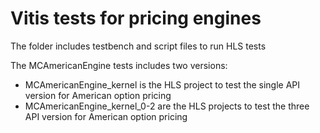 # Vitis tests for pricing engines

The folder includes testbench and script files to run HLS tests

The MCAmericanEngine tests includes two versions:
 - MCAmericanEngine_kernel is the HLS project to test the single API version for American option pricing
 - MCAmericanEngine_kernel_0-2 are the HLS projects to test the three API version for American option pricing
